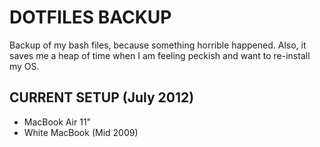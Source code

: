 # DOTFILES BACKUP #
Backup of my bash files, because something horrible happened.
Also, it saves me a heap of time when I am feeling peckish and want to re-install my OS.

## CURRENT SETUP (July 2012) ##

* MacBook Air 11"
* White MacBook (Mid 2009)
